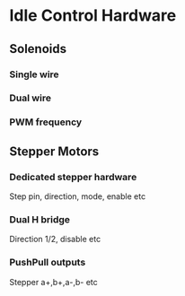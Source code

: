 # Idle Control Hardware

## Solenoids

### Single wire

### Dual wire

### PWM frequency

## Stepper Motors

### Dedicated stepper hardware
Step pin, direction, mode, enable etc  

### Dual H bridge
Direction 1/2, disable etc  

### PushPull outputs
Stepper a+,b+,a-,b- etc  
